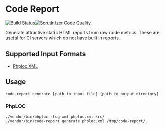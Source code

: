 Code Report
==============
[![Build Status](https://travis-ci.org/warmans/code-report.svg?branch=master)](https://travis-ci.org/warmans/code-report)[![Scrutinizer Code Quality](https://scrutinizer-ci.com/g/warmans/code-report/badges/quality-score.png?b=master)](https://scrutinizer-ci.com/g/warmans/code-report/?branch=master)

Generate attractive static HTML reports from raw code metrics. These are useful for CI servers which do not have
built in reports.

## Supported Input Formats
* [Phploc XML](https://github.com/sebastianbergmann/phploc)

## Usage

    code-report generate [path to input file] [path to output directory]

### PhpLOC
    ./vendor/bin/phploc -log-xml phploc.xml src/
    ./vendor/bin/code-report generate phploc.xml /tmp/code-report/.
